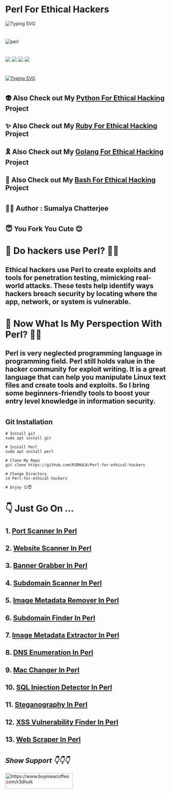 <h1><b> Perl For Ethical Hackers </h1></b>
<img src="https://readme-typing-svg.demolab.com?font=Fira+Code&pause=1000&color=17FF38&background=000000&width=441&height=58&lines=Perl+For+Ethical+Hackers;Ethical+Hacking+Tool+Hub;All+In+One+Perl-Scripts+For+Hacking+" alt="Typing SVG" />

#

<img src="https://miro.medium.com/max/600/0*CMftPj4IUSw4p05d." alt="perl">

#

<img src="https://img.shields.io/badge/Used Perl-deeppink"> <img src="https://img.shields.io/badge/Perl For Ethical Hackers-orange"> <img src="https://img.shields.io/badge/Download-Now-green"> <img src="https://img.shields.io/badge/Licence-MIT-yellowgreen">

#
<a href="https://git.io/typing-svg"><img src="https://readme-typing-svg.demolab.com?font=Fira+Code&duration=8000&pause=871&color=F70000&width=435&lines=This+Repo+Is+In+Underconstruction" alt="Typing SVG" /></a>

#
<h2><b> 👽 Also Check out My <a href="https://github.com/R3DHULK/python-for-ethical-hacking/"> Python For Ethical Hacking</a> Project</h2></b>
<h2><b> ✨ Also Check out My <a href="https://github.com/R3DHULK/Ruby-for-ethical-hackers/"> Ruby For Ethical Hacking</a> Project</h2></b>
<h2><b> 🎗️ Also Check out My <a href="https://github.com/R3DHULK/golang-for-ethical-hackers/"> Golang For Ethical Hacking</a> Project</h2></b>
<h2><b> 🤖 Also Check out My <a href="https://github.com/R3DHULK/bash-for-ethical-hackers/"> Bash For Ethical Hacking</a> Project</h2></b>

#

<h2><b>👨‍💻 Author : Sumalya Chatterjee</b></h2>

#
<h2><b>😇 You Fork You Cute 😊 </h2></b>

#
<h1><b>🦍 Do hackers use Perl? 🧑‍💼</h1></b>
<h2><b> Ethical hackers use Perl to create exploits and tools for penetration testing, mimicking real-world attacks. These tests help identify ways hackers breach security by locating where the app, network, or system is vulnerable. </b></h2>

#

<h1><b> 🙂 Now What Is My Perspection With Perl? 👨‍💻</b></h1>
<h2><b> Perl is very neglected programming language in programming field. Perl still holds value in the hacker community for exploit writing. It is a great language that can help you manipulate Linux text files and create tools and exploits. So I bring some beginners-friendly tools to boost your entry level knowledge in information security. </h2></b>

#

<h2><b>Git Installation</b></h2>

```
# Install git
sudo apt install git

# Install Perl
sudo apt install perl

# Clone My Repo
git clone https://github.com/R3DHULK/Perl-for-ethical-hackers

# Change Directory
cd Perl-for-ethical-hackers

# Enjoy 😊😇
```

#

<h1><b>👇 Just Go On ... </h1></b>
<h2><b>1. <a href="https://github.com/R3DHULK/port-scanner-in-perl"> Port Scanner In Perl</a></b></h2>
<h2><b>2. <a href="https://github.com/R3DHULK/website-scanner-in-perl">Website Scanner In Perl</a> </b></h2>
<h2><b>3. <a href="https://github.com/R3DHULK/banner-grabber-in-perl"> Banner Grabber In Perl</a> </b></h2>
<h2><b>4. <a href="https://github.com/R3DHULK/subdomain-scanner-in-perl"> Subdomain Scanner In Perl</a> </b></h2>
<h2><b>5. <a href="https://github.com/R3DHULK/image-exif-remover-in-perl"> Image Metadata Remover In Perl</a> </b></h2>
<h2><b>6. <a href="https://github.com/R3DHULK/subdomain-finder-in-perl"> Subdomain Finder In Perl</a> </b></h2>
<h2><b>7. <a href="https://github.com/R3DHULK/image-exif-tool-in-perl"> Image Metadata Extractor In Perl</a> </b></h2>
<h2><b>8. <a href="https://github.com/R3DHULK/dns-enumeration-in-perl"> DNS Enumeration In Perl</a> </b></h2>
<h2><b>9. <a href="https://github.com/R3DHULK/mac-changer-in-perl"> Mac Changer In Perl</a> </b></h2>
<h2><b>10. <a href="https://github.com/R3DHULK/sqli-detector-in-perl">SQL Injection Detector In Perl</a> </b></h2>
<h2><b>11. <a href="https://github.com/R3DHULK/steganography-in-perl">Steganography In Perl</a> </b></h2>
<h2><b>12. <a href="https://github.com/R3DHULK/xss-vulnerability-finder-in-perl">XSS Vulnerability Finder In Perl</a> </b></h2>
<h2><b>13. <a href="https://github.com/R3DHULK/web-scrapper-in-perl">Web Scraper In Perl</a> </b></h2>

#

<h2><b><i> Show Support 👇👇👇</b></i> </h2>
<a href="https://www.buymeacoffee.com/r3dhulk"> <img align="center" src="https://cdn.buymeacoffee.com/buttons/v2/default-yellow.png" height="50" width="210" alt="https://www.buymeacoffee.com/r3dhulk" /></a><br><br>
